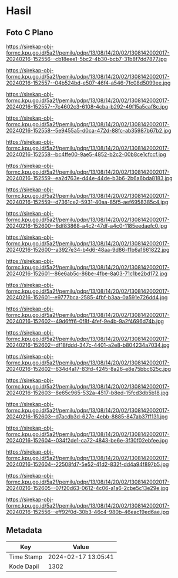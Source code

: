 # Hasil

## Foto C Plano

https://sirekap-obj-formc.kpu.go.id/5a2f/pemilu/pdpr/13/08/14/20/02/1308142002017-20240216-152556--cb18eee1-5bc2-4b30-bcb7-31b8f7dd7877.jpg

https://sirekap-obj-formc.kpu.go.id/5a2f/pemilu/pdpr/13/08/14/20/02/1308142002017-20240216-152557--04b524bd-e507-46f4-a546-7fc08d5099ee.jpg

https://sirekap-obj-formc.kpu.go.id/5a2f/pemilu/pdpr/13/08/14/20/02/1308142002017-20240216-152557--7c4602c3-6108-4cba-b292-49f15a5caf8c.jpg

https://sirekap-obj-formc.kpu.go.id/5a2f/pemilu/pdpr/13/08/14/20/02/1308142002017-20240216-152558--5e9455a5-d0ca-472d-88fc-ab35987b67b2.jpg

https://sirekap-obj-formc.kpu.go.id/5a2f/pemilu/pdpr/13/08/14/20/02/1308142002017-20240216-152558--bc4ffe00-9ae5-4852-b2c2-00b8ce1cfccf.jpg

https://sirekap-obj-formc.kpu.go.id/5a2f/pemilu/pdpr/13/08/14/20/02/1308142002017-20240216-152559--ea2d763e-d44e-44de-b3b6-2b6a6bda8183.jpg

https://sirekap-obj-formc.kpu.go.id/5a2f/pemilu/pdpr/13/08/14/20/02/1308142002017-20240216-152559--d7361ce2-5931-40aa-85f5-aef6958385c4.jpg

https://sirekap-obj-formc.kpu.go.id/5a2f/pemilu/pdpr/13/08/14/20/02/1308142002017-20240216-152600--8df83868-a4c2-47df-a4c0-1185eedaefc0.jpg

https://sirekap-obj-formc.kpu.go.id/5a2f/pemilu/pdpr/13/08/14/20/02/1308142002017-20240216-152600--a3927e34-b4d6-48aa-9d86-f1b6a1661822.jpg

https://sirekap-obj-formc.kpu.go.id/5a2f/pemilu/pdpr/13/08/14/20/02/1308142002017-20240216-152601--86e6ab5c-86be-4fbe-8a03-71c1be2bd172.jpg

https://sirekap-obj-formc.kpu.go.id/5a2f/pemilu/pdpr/13/08/14/20/02/1308142002017-20240216-152601--e9777bca-2585-4fbf-b3aa-0a591e726dd4.jpg

https://sirekap-obj-formc.kpu.go.id/5a2f/pemilu/pdpr/13/08/14/20/02/1308142002017-20240216-152602--49d6fff6-0f8f-4fef-9e4b-9a2f4696d74b.jpg

https://sirekap-obj-formc.kpu.go.id/5a2f/pemilu/pdpr/13/08/14/20/02/1308142002017-20240216-152602--df18fddd-347c-4401-a2e8-b804234a7034.jpg

https://sirekap-obj-formc.kpu.go.id/5a2f/pemilu/pdpr/13/08/14/20/02/1308142002017-20240216-152602--634d4a17-83fd-4245-8a26-e8e75bbc625c.jpg

https://sirekap-obj-formc.kpu.go.id/5a2f/pemilu/pdpr/13/08/14/20/02/1308142002017-20240216-152603--8e65c965-532a-4517-b8ed-15fcd3db5b18.jpg

https://sirekap-obj-formc.kpu.go.id/5a2f/pemilu/pdpr/13/08/14/20/02/1308142002017-20240216-152603--d7acdb3d-627e-4ebb-8885-847ab37ff131.jpg

https://sirekap-obj-formc.kpu.go.id/5a2f/pemilu/pdpr/13/08/14/20/02/1308142002017-20240216-152604--034f2de1-ca72-4843-be6e-3f30f02ebfee.jpg

https://sirekap-obj-formc.kpu.go.id/5a2f/pemilu/pdpr/13/08/14/20/02/1308142002017-20240216-152604--22508fd7-5e52-41d2-832f-dd4a94f897b5.jpg

https://sirekap-obj-formc.kpu.go.id/5a2f/pemilu/pdpr/13/08/14/20/02/1308142002017-20240216-152605--07f20d63-0612-4c06-a1a6-2cbe5c13e29e.jpg

https://sirekap-obj-formc.kpu.go.id/5a2f/pemilu/pdpr/13/08/14/20/02/1308142002017-20240216-152556--eff92f0d-30b3-46c4-980b-46eac19ed6ae.jpg


## Metadata

| Key        | Value               |
| ---------- | ------------------- |
| Time Stamp | 2024-02-17 13:05:41 |
| Kode Dapil | 1302                |



